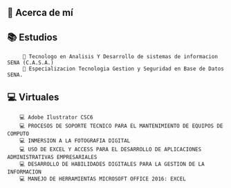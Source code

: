 💫 Acerca de mí
------------------------------------------------------------

📚 Estudios
------------------------------------------------------------
         📑 Tecnologo en Analisis Y Desarrollo de sistemas de informacion SENA (C.A.S.A.)	
         📑 Especializacion Tecnologia Gestion y Seguridad en Base de Datos SENA.
 💻 Virtuales
 -----------------------------------------------------------
 
		💻 Adobe Ilustrator CSC6
		💻 PROCESOS DE SOPORTE TECNICO PARA EL MANTENIMIENTO DE EQUIPOS DE COMPUTO
		💻 INMERSION A LA FOTOGRAFIA DIGITAL
		💻 USO DE EXCEL Y ACCESS PARA EL DESARROLLO DE APLICACIONES ADMINISTRATIVAS EMPRESARIALES
		💻 DESARROLLO DE HABILIDADES DIGITALES PARA LA GESTION DE LA INFORMACION
		💻 MANEJO DE HERRAMIENTAS MICROSOFT OFFICE 2016: EXCEL
 
  
     
 



<!---
jash619/jash619 is a ✨ special ✨ repository because its `README.md` (this file) appears on your GitHub profile.
You can click the Preview link to take a look at your changes.
--->
